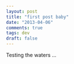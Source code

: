 ```yaml
---
layout: post
title: "first post baby"
date: "2013-04-06"
comments: true
tags: dev
draft: false
---
```


Testing the waters ...
